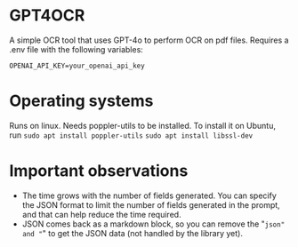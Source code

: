 # GPT4OCR
A simple OCR tool that uses GPT-4o to perform OCR on pdf files.
Requires a .env file with the following variables:
```
OPENAI_API_KEY=your_openai_api_key
```

# Operating systems
Runs on linux. Needs poppler-utils to be installed. To install it on Ubuntu, run
`sudo apt install poppler-utils`
`sudo apt install libssl-dev`

# Important observations
* The time grows with the number of fields generated. You can specify the JSON format to limit the number of fields generated in the prompt, and that can help reduce the time required.
* JSON comes back as a markdown block, so you can remove the "```json" and "```" to get the JSON data (not handled by the library yet).